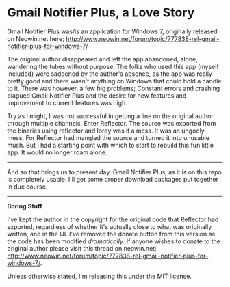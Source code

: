 Gmail Notifier Plus, a Love Story
===================

Gmail Notifier Plus was/is an application for Windows 7, originally released on Neowin.net here; http://www.neowin.net/forum/topic/777838-rel-gmail-notifier-plus-for-windows-7/

The original author disappeared and left the app abandoned, alone, wandering the tubes without purpose. The folks who used this app (myself included) were saddened by the author's absence, as the app was really pretty good and there wasn't anything on Windows that could hold a candle to it. There was however, a few big problems; Constant errors and crashing plagued Gmail Notifier Plus and the desire for new features and improvement to current features was high.

Try as I might, I was not successful in getting a line on the original author through multiple channels. Enter Reflector. The source was exported from the binaries using reflector and lordy was it a mess. It was an ungodly mess. For Reflector had mangled the source and turned it into unusable mush. But I had a starting point with which to start to rebuild this fun little app. It would no longer roam alone.

------

And so that brings us to present day. Gmail Notifier Plus, as it is on this repo is completely usable. I'll get some proper download packages put together in due course.

------

**Boring Stuff**

I've kept the author in the copyright for the original code that Reflector had exported, regardless of whether it's actually close to what was originally written, and in the UI. I've removed the donate button from this version as the code has been modified *dramatically*. If anyone wishes to donate to the original author please visit this thread on neowin.net; http://www.neowin.net/forum/topic/777838-rel-gmail-notifier-plus-for-windows-7/.

Unless otherwise stated, I'm releasing this under the MIT license. 